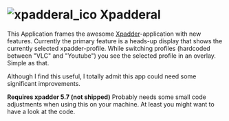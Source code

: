 # ![xpadderal_ico](https://user-images.githubusercontent.com/5656573/126869474-a90509c2-c519-4d54-89bb-19bcedd6c42d.png) Xpadderal

This Application frames the awesome [Xpadder](https://xpadder.com/)-application with new features.
Currently the primary feature is a heads-up display that shows the currently selected xpadder-profile. While switching profiles (hardcoded between "VLC" and "Youtube") you see the selected profile in an overlay. Simple as that.

Although I find this useful, I totally admit this app could need some significant improvements.

**Requires xpadder 5.7 (not shipped)**
Probably needs some small code adjustments when using this on your machine. At least you might want to have a look at the code.
